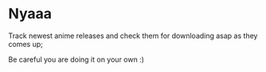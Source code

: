 # Nyaaa

Track newest anime releases and check them for downloading asap as they comes up;

Be careful you are doing it on your own :)
